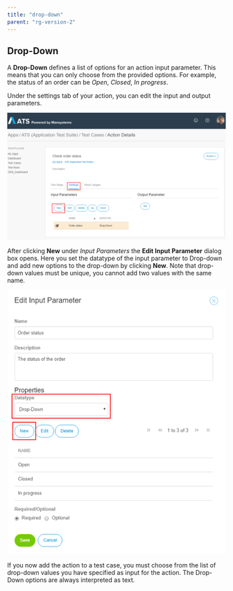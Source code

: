 ```yaml
---
title: "drop-down"
parent: "rg-version-2"
---
```


## Drop-Down

A **Drop-Down** defines a list of options for an action input parameter. This means that you can only choose from the provided options. For example, the status of an order can be _Open_, _Closed_, _In progress_.

Under the settings tab of your action, you can edit the input and output parameters.

![](attachments/drop-down/action_add_dropdown.png)

After clicking **New** under *Input Parameters* the **Edit Input Parameter** dialog box opens. Here you set the datatype of the input parameter to Drop-down and add new options to the drop-down by clicking **New**. Note that drop-down values must be unique, you cannot add two values with the same name.

![](attachments/drop-down/action_add_dropdown_edit.png)

If you now add the action to a test case, you must choose from the list of drop-down values you have specified as input for the action. The Drop-Down options are always interpreted as text.